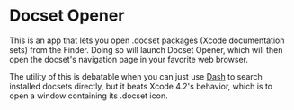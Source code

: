 # Docset Opener

This is an app that lets you open .docset packages (Xcode documentation sets) from the Finder. Doing so will launch Docset Opener, which will then open the docset's navigation page in your favorite web browser.

The utility of this is debatable when you can just use [Dash](http://itunes.apple.com/us/app/dash/id458034879?mt=12) to search installed docsets directly, but it beats Xcode 4.2's behavior, which is to open a window containing its .docset icon.
